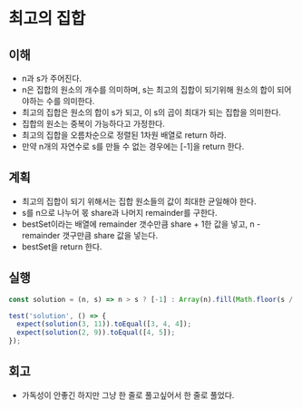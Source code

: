 # 최고의 집합

## 이해

- n과 s가 주어진다.
- n은 집합의 원소의 개수를 의미하며, s는 최고의 집합이 되기위해 원소의 합이 되어야하는 수를 의미한다.
- 최고의 집합은 원소의 합이 s가 되고, 이 s의 곱이 최대가 되는 집합을 의미한다.
- 집합의 원소는 중복이 가능하다고 가정한다.
- 최고의 집합을 오름차순으로 정렬된 1차원 배열로 return 하라.
- 만약 n개의 자연수로 s를 만들 수 없는 경우에는 [-1]을 return 한다.

## 계획

- 최고의 집합이 되기 위해서는 집합 원소들의 값이 최대한 균일해야 한다.
- s를 n으로 나누어 몫 share과 나머지 remainder를 구한다.
- bestSet이라는 배열에 remainder 갯수만큼 share + 1한 값을 넣고, n - remainder 갯구만큼 share 값을 넣는다.
- bestSet을 return 한다.

## 실행

```javascript
const solution = (n, s) => n > s ? [-1] : Array(n).fill(Math.floor(s / n)).map((v, i) => i < n - s % n ? v : v + 1);

test('solution', () => {
  expect(solution(3, 11)).toEqual([3, 4, 4]);
  expect(solution(2, 9)).toEqual([4, 5]);
});
```

## 회고

- 가독성이 안좋긴 하지만 그냥 한 줄로 풀고싶어서 한 줄로 풀었다.

